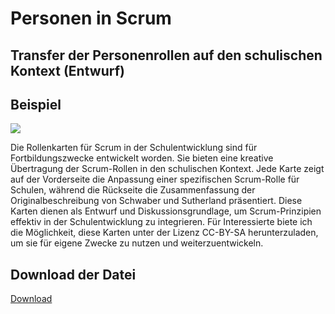 # Personen in Scrum
## Transfer der Personenrollen auf den schulischen Kontext (Entwurf)

## Beispiel
![](/articles/2024-01-04_Scrum-in-der-Schulentwicklung/2024-01%20Scrum-Personenkarten-Entwurf.pngg) 

Die Rollenkarten für Scrum in der Schulentwicklung sind für Fortbildungszwecke entwickelt worden. Sie bieten eine kreative Übertragung der Scrum-Rollen in den schulischen Kontext. Jede Karte zeigt auf der Vorderseite die Anpassung einer spezifischen Scrum-Rolle für Schulen, während die Rückseite die Zusammenfassung der Originalbeschreibung von Schwaber und Sutherland präsentiert. Diese Karten dienen als Entwurf und Diskussionsgrundlage, um Scrum-Prinzipien effektiv in der Schulentwicklung zu integrieren. Für Interessierte biete ich die Möglichkeit, diese Karten unter der Lizenz CC-BY-SA herunterzuladen, um sie für eigene Zwecke zu nutzen und weiterzuentwickeln.


## Download der Datei 
[Download](/articles/2024-01-04_Scrum-in-der-Schulentwicklung/2024-01%20Scrum-Personenkarten-Entwurf.pdf)